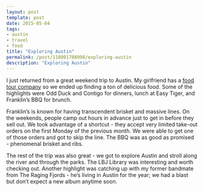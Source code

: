 ```yaml
---
layout: post
template: post
date: 2015-05-04
tags:
- austin
- travel
- food
title: "Exploring Austin"
permalink: /post/118091788998/exploring-austin
description: "Exploring Austin"
---
```

<p>I just returned from a great weekend trip to Austin. My girlfriend has a <a href="avitaltours.com">food tour company</a> so we ended up finding a ton of delicious food. Some of the highlights were Odd Duck and Contigo for dinners, lunch at Easy Tiger, and Franklin’s BBQ for brunch.</p><p>Franklin’s is known for having transcendent brisket and massive lines. On the weekends, people camp out hours in advance just to get in before they sell out. We took advantage of a shortcut - they accept very limited take-out orders on the first Monday of the previous month. We were able to get one of those orders and got to skip the line. The BBQ was as good as promised - phenomenal brisket and ribs.<br></p><p>The rest of the trip was also great - we got to explore Austin and stroll along the river and through the parks. The LBJ Library was interesting and worth checking out. Another highlight was catching up with my former bandmate from The Raging Fjords - he’s living in Austin for the year; we had a blast but don’t expect a new album anytime soon.</p>